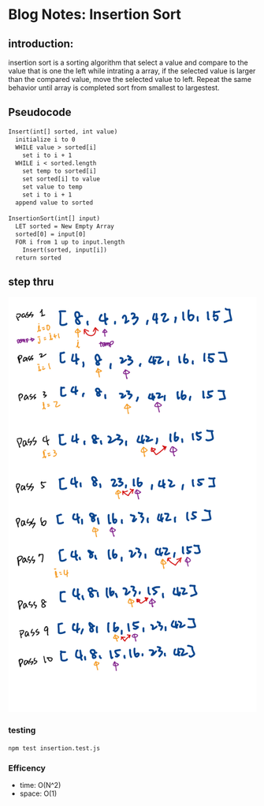 # Blog Notes: Insertion Sort

## introduction:

insertion sort is a sorting algorithm that select a value and compare to the value that is one the left while intrating a array, if the selected value is larger than the compared value, move the selected value to left. Repeat the same behavior until array is completed sort from smallest to largestest.

## Pseudocode

    Insert(int[] sorted, int value)
      initialize i to 0
      WHILE value > sorted[i]
        set i to i + 1
      WHILE i < sorted.length
        set temp to sorted[i]
        set sorted[i] to value
        set value to temp
        set i to i + 1
      append value to sorted

    InsertionSort(int[] input)
      LET sorted = New Empty Array
      sorted[0] = input[0]
      FOR i from 1 up to input.length
        Insert(sorted, input[i])
      return sorted

## step thru

![stepThru](../../assets/codeChallenge-26.jpeg)

### testing

`npm test insertion.test.js`

### Efficency

- time: O(N^2)
- space: O(1)
